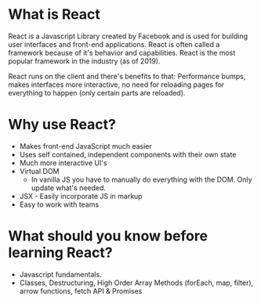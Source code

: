 # What is React
React is a Javascript Library created by Facebook and is used for building user interfaces and front-end applications. React is often called a framework because of it's behavior and capabilities. React is the most popular framework in the industry (as of 2019). 

React runs on the client and there's benefits to that: Performance bumps, makes interfaces more interactive, no need for reloading pages for everything to happen (only certain parts are reloaded). 

# Why use React?
- Makes front-end JavaScript much easier
- Uses self contained, independent components with their own state
- Much more interactive UI's
- Virtual DOM
    - In vanilla JS you have to manually do everything with the DOM. Only update what's needed. 
- JSX - Easily incorporate JS in markup
- Easy to work with teams

# What should you know before learning React?
- Javascript fundamentals. 
- Classes, Destructuring, High Order Array Methods (forEach, map, filter), arrow functions, fetch API & Promises

